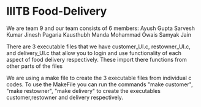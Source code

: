 # IIITB Food-Delivery

We are team 9 and our team consists of 6 members:
Ayush Gupta
Sarvesh Kumar
Jinesh Pagaria
Kausthubh Manda
Mohammad Owais
Samyak Jain

There are 3 executable files that we have customer_UI.c, restowner_UI.c, and delivery_UI.c that allow you to login and use functionality of each aspect of food delivery respectively. These import there functions from other parts of the files

We are using a make file to create the 3 executable files from individual c codes.
To use the MakeFile you can run the commands "make customer", "make restowner", "make delivery" to create the executables customer,restowner and delivery respectively.
